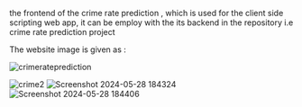 the frontend of the crime rate prediction ,
which is used for the client side scripting web app,
it can be employ with the its backend in the repository 
i.e  crime rate prediction project

The website image is given as :

![crimerateprediction](https://github.com/sujal-jain-347/crime_rate_frontend/assets/136954858/53c992ca-b8a6-4e62-bb35-7950678274bf)

![crime2](https://github.com/sujal-jain-347/crime_rate_frontend/assets/136954858/83156440-3cc8-42a7-af99-ecfd46d2e7bf)
![Screenshot 2024-05-28 184324](https://github.com/sujal-jain-347/crime_rate_frontend/assets/136954858/49e4854e-264a-414f-8c2a-2c2f04363a94)
![Screenshot 2024-05-28 184406](https://github.com/sujal-jain-347/crime_rate_frontend/assets/136954858/449a04a7-4c4d-4ae0-a03b-523ef4d20a05)



